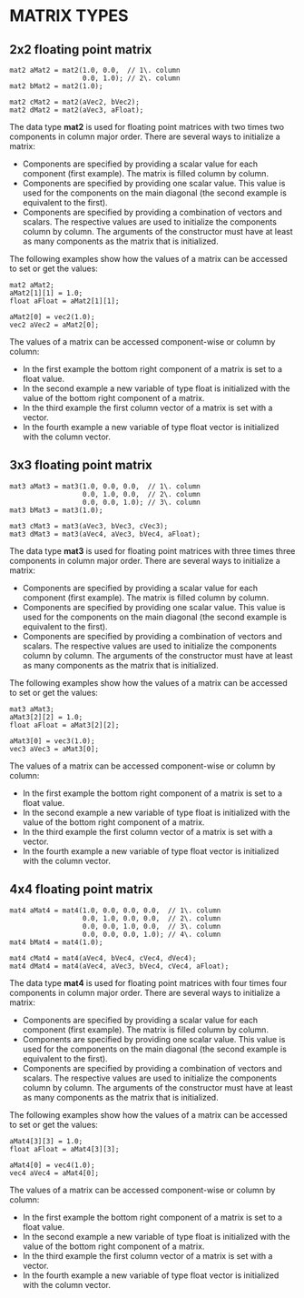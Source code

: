 

# MATRIX TYPES



## 2x2 floating point matrix

    mat2 aMat2 = mat2(1.0, 0.0,  // 1\. column
                      0.0, 1.0); // 2\. column
    mat2 bMat2 = mat2(1.0);

    mat2 cMat2 = mat2(aVec2, bVec2);
    mat2 dMat2 = mat2(aVec3, aFloat);

The data type **mat2** is used for floating point matrices with two times two components in column major order. There are several ways to initialize a matrix:

*   Components are specified by providing a scalar value for each component (first example). The matrix is filled column by column.
*   Components are specified by providing one scalar value. This value is used for the components on the main diagonal (the second example is equivalent to the first).
*   Components are specified by providing a combination of vectors and scalars. The respective values are used to initialize the components column by column. The arguments of the constructor must have at least as many components as the matrix that is initialized.

The following examples show how the values of a matrix can be accessed to set or get the values:

    mat2 aMat2;
    aMat2[1][1] = 1.0;
    float aFloat = aMat2[1][1];

    aMat2[0] = vec2(1.0);
    vec2 aVec2 = aMat2[0];

The values of a matrix can be accessed component-wise or column by column:

*   In the first example the bottom right component of a matrix is set to a float value.
*   In the second example a new variable of type float is initialized with the value of the bottom right component of a matrix.
*   In the third example the first column vector of a matrix is set with a vector.
*   In the fourth example a new variable of type float vector is initialized with the column vector.



## 3x3 floating point matrix

    mat3 aMat3 = mat3(1.0, 0.0, 0.0,  // 1\. column
                      0.0, 1.0, 0.0,  // 2\. column
                      0.0, 0.0, 1.0); // 3\. column
    mat3 bMat3 = mat3(1.0);

    mat3 cMat3 = mat3(aVec3, bVec3, cVec3);
    mat3 dMat3 = mat3(aVec4, aVec3, bVec4, aFloat);

The data type **mat3** is used for floating point matrices with three times three components in column major order. There are several ways to initialize a matrix:

*   Components are specified by providing a scalar value for each component (first example). The matrix is filled column by column.
*   Components are specified by providing one scalar value. This value is used for the components on the main diagonal (the second example is equivalent to the first).
*   Components are specified by providing a combination of vectors and scalars. The respective values are used to initialize the components column by column. The arguments of the constructor must have at least as many components as the matrix that is initialized.

The following examples show how the values of a matrix can be accessed to set or get the values:

    mat3 aMat3;
    aMat3[2][2] = 1.0;
    float aFloat = aMat3[2][2];

    aMat3[0] = vec3(1.0);
    vec3 aVec3 = aMat3[0];

The values of a matrix can be accessed component-wise or column by column:

*   In the first example the bottom right component of a matrix is set to a float value.
*   In the second example a new variable of type float is initialized with the value of the bottom right component of a matrix.
*   In the third example the first column vector of a matrix is set with a vector.
*   In the fourth example a new variable of type float vector is initialized with the column vector.



## 4x4 floating point matrix

    mat4 aMat4 = mat4(1.0, 0.0, 0.0, 0.0,  // 1\. column
                      0.0, 1.0, 0.0, 0.0,  // 2\. column
                      0.0, 0.0, 1.0, 0.0,  // 3\. column
                      0.0, 0.0, 0.0, 1.0); // 4\. column
    mat4 bMat4 = mat4(1.0);

    mat4 cMat4 = mat4(aVec4, bVec4, cVec4, dVec4);
    mat4 dMat4 = mat4(aVec4, aVec3, bVec4, cVec4, aFloat);

The data type **mat4** is used for floating point matrices with four times four components in column major order. There are several ways to initialize a matrix:

*   Components are specified by providing a scalar value for each component (first example). The matrix is filled column by column.
*   Components are specified by providing one scalar value. This value is used for the components on the main diagonal (the second example is equivalent to the first).
*   Components are specified by providing a combination of vectors and scalars. The respective values are used to initialize the components column by column. The arguments of the constructor must have at least as many components as the matrix that is initialized.

The following examples show how the values of a matrix can be accessed to set or get the values:

    aMat4[3][3] = 1.0;
    float aFloat = aMat4[3][3];

    aMat4[0] = vec4(1.0);
    vec4 aVec4 = aMat4[0];

The values of a matrix can be accessed component-wise or column by column:

*   In the first example the bottom right component of a matrix is set to a float value.
*   In the second example a new variable of type float is initialized with the value of the bottom right component of a matrix.
*   In the third example the first column vector of a matrix is set with a vector.
*   In the fourth example a new variable of type float vector is initialized with the column vector.
